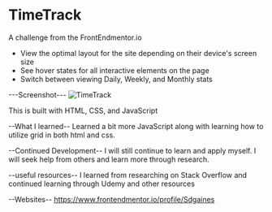 # TimeTrack

A challenge from the FrontEndmentor.io
- View the optimal layout for the site depending on their device's screen size
- See hover states for all interactive elements on the page
- Switch between viewing Daily, Weekly, and Monthly stats

---Screenshot---
![TimeTrack](https://user-images.githubusercontent.com/78381561/155258767-18b31b5d-debe-4ee6-89cc-f24a26d44f97.png)

This is built with HTML, CSS, and JavaScript

--What I learned--
Learned a bit more JavaScript along with learning how to utilize grid in both html and css.

--Continued Development--
I will still continue to learn and apply myself. I will seek help from others and learn more through research.

--useful resources--
I learned from researching on Stack Overflow and continued learning through Udemy and other resources

--Websites--
https://www.frontendmentor.io/profile/Sdgaines
